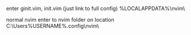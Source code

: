 enter ginit.vim, init.vim (just link to full config)
%LOCALAPPDATA%\nvim\

normal nvim enter to nvim folder on location
C:\Users\%USERNAME%\.config\nvim\
